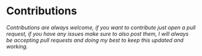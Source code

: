 # Contributions
*Contributions are always welcome, if you want to contribute just open a pull request, if you have any issues make sure to also post them, I will always be accepting pull requests and doing my best to keep this updated and working.*

